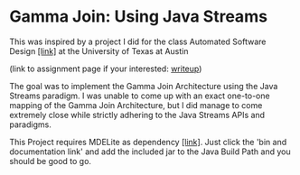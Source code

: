 # Gamma Join: Using Java Streams

This was inspired by a project I did for the class Automated Software Design [[link]](http://www.cs.utexas.edu/users/dsb/cs392f/) at the University of Texas at Austin 

(link to assignment page if your interested: [writeup](http://www.cs.utexas.edu/users/dsb/cs392f/P/GammaProject/index.html))

The goal was to implement the Gamma Join Architecture using the Java Streams paradigm. I was unable to come up with an exact one-to-one
mapping of the Gamma Join Architecture, but I did manage to come extremely close while strictly adhering to the Java Streams APIs
and paradigms.

This Project requires MDELite as dependency [[link]](https://www.cs.utexas.edu/users/schwartz/MDELite/index.html).
Just click the 'bin and documentation link' and add the included jar to the Java Build Path and you should be good to go.
